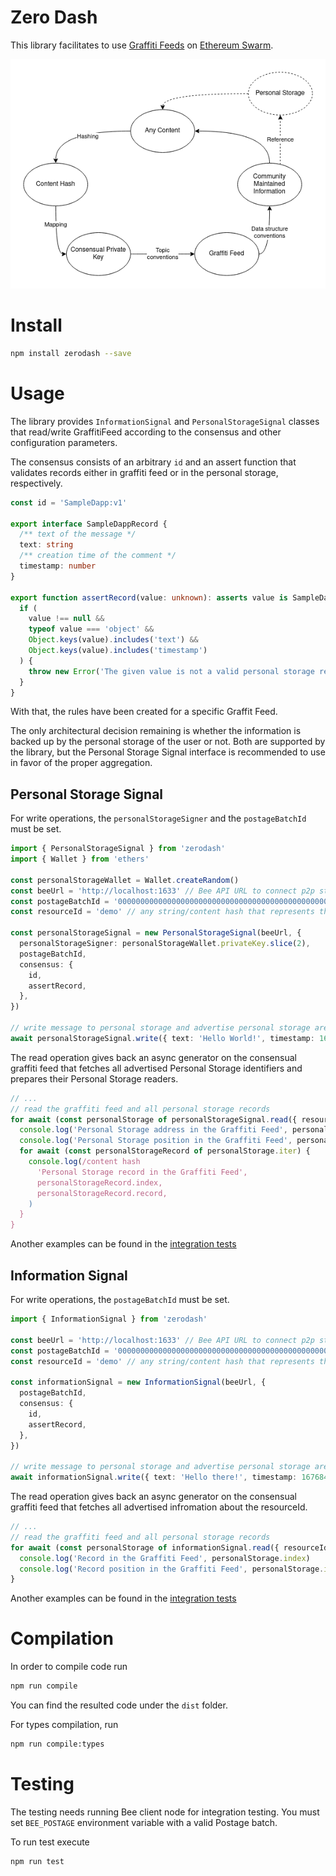 # Zero Dash

This library facilitates to use [Graffiti Feeds](https://github.com/fairDataSociety/FIPs/blob/master/text/0062-graffiti-feed.md) on [Ethereum Swarm](https://www.ethswarm.org/).

![graffiti-feed-chart](https://github.com/fairDataSociety/FIPs/raw/master/resources/graffiti-feed.png)

# Install

```sh
npm install zerodash --save
```

# Usage

The library provides `InformationSignal` and `PersonalStorageSignal` classes that read/write GraffitiFeed according to the consensus and other configuration parameters.

The consensus consists of an arbitrary `id` and an assert function that validates records either in graffiti feed or in the personal storage, respectively.
```ts
const id = 'SampleDapp:v1'

export interface SampleDappRecord {
  /** text of the message */
  text: string
  /** creation time of the comment */
  timestamp: number
}

export function assertRecord(value: unknown): asserts value is SampleDappRecord {
  if (
    value !== null &&
    typeof value === 'object' &&
    Object.keys(value).includes('text') &&
    Object.keys(value).includes('timestamp')
  ) {
    throw new Error('The given value is not a valid personal storage record')
  }
}
```

With that, the rules have been created for a specific Graffit Feed.

The only architectural decision remaining is whether the information is backed up by the personal storage of the user or not.
Both are supported by the library, but the Personal Storage Signal interface is recommended to use in favor of the proper aggregation.

## Personal Storage Signal

For write operations, the `personalStorageSigner` and the `postageBatchId` must be set.

```ts
import { PersonalStorageSignal } from 'zerodash'
import { Wallet } from 'ethers'

const personalStorageWallet = Wallet.createRandom()
const beeUrl = 'http://localhost:1633' // Bee API URL to connect p2p storage network
const postageBatchId = '0000000000000000000000000000000000000000000000000000000000000000' // 64 chars length Bee Postage Batch Id
const resourceId = 'demo' // any string/content hash that represents the resource to which the Personal Storage record will be associated. 

const personalStorageSignal = new PersonalStorageSignal(beeUrl, {
  personalStorageSigner: personalStorageWallet.privateKey.slice(2),
  postageBatchId,
  consensus: {
    id,
    assertRecord,
  },
})

// write message to personal storage and advertise personal storage area in graffiti feed
await personalStorageSignal.write({ text: 'Hello World!', timestamp: 1675202470222 }, { resourceId })
```

The read operation gives back an async generator on the consensual graffiti feed that fetches all advertised Personal Storage identifiers
and prepares their Personal Storage readers.

```ts
// ...
// read the graffiti feed and all personal storage records
for await (const personalStorage of personalStorageSignal.read({ resourceId: 'puffin' })) {
  console.log('Personal Storage address in the Graffiti Feed', personalStorage.iaasIdentifier)
  console.log('Personal Storage position in the Graffiti Feed', personalStorage.index)
  for await (const personalStorageRecord of personalStorage.iter) {
    console.log(/content hash
      'Personal Storage record in the Graffiti Feed',
      personalStorageRecord.index,
      personalStorageRecord.record,
    )
  }
}
```

Another examples can be found in the [integration tests](test/integration/personal-storage-signal.spec.ts)

## Information Signal

For write operations, the `postageBatchId` must be set.

```ts
import { InformationSignal } from 'zerodash'

const beeUrl = 'http://localhost:1633' // Bee API URL to connect p2p storage network
const postageBatchId = '0000000000000000000000000000000000000000000000000000000000000000' // 64 chars length Bee Postage Batch Id
const resourceId = 'demo' // any string/content hash that represents the resource to which the Personal Storage record will be associated. 

const informationSignal = new InformationSignal(beeUrl, {
  postageBatchId,
  consensus: {
    id,
    assertRecord,
  },
})

// write message to personal storage and advertise personal storage area in graffiti feed
await informationSignal.write({ text: 'Hello there!', timestamp: 1676840715471 }, { resourceId })
```

The read operation gives back an async generator on the consensual graffiti feed that fetches all advertised infromation about the resourceId.

```ts
// ...
// read the graffiti feed and all personal storage records
for await (const personalStorage of informationSignal.read({ resourceId: 'puffin' })) {
  console.log('Record in the Graffiti Feed', personalStorage.index)
  console.log('Record position in the Graffiti Feed', personalStorage.index)
}
```

Another examples can be found in the [integration tests](test/integration/information-signal.spec.ts)

# Compilation

In order to compile code run

```sh
npm run compile
```

You can find the resulted code under the `dist` folder.

For types compilation, run

```sh
npm run compile:types
```

# Testing

The testing needs running Bee client node for integration testing.
You must set `BEE_POSTAGE` environment variable with a valid Postage batch.

To run test execute

```sh
npm run test
```
